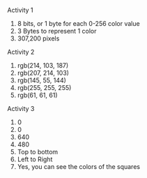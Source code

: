 Activity 1
1. 8 bits, or 1 byte for each 0-256 color value
2. 3 Bytes to represent 1 color
3. 307,200 pixels

Activity 2
1. rgb(214, 103, 187)
2. rgb(207, 214, 103)
3. rgb(145, 55, 144)
4. rgb(255, 255, 255)
5. rgb(61, 61, 61)

Activity 3
1. 0
2. 0
3. 640
4. 480
5. Top to bottom
6. Left to Right
7. Yes, you can see the colors of the squares
